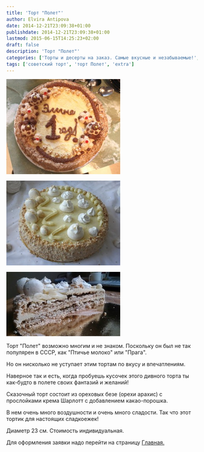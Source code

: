 ```yaml
---
title: 'Торт "Полет"'
author: Elvira Antipova
date: 2014-12-21T23:09:38+01:00
publishdate: 2014-12-21T23:09:38+01:00
lastmod: 2015-06-15T14:25:23+02:00
draft: false
description: 'Торт "Полет"'
categories: ['Торты и десерты на заказ. Самые вкусные и незабываемые!', 'Limited edition posts']
tags: ['советский торт', 'торт Полет', 'extra']
---
```



[![IMG_6892 1](IMG_6892-1-300x250.jpg)](IMG_6892-1.jpg)
 
[![3rwF5kl2i7I](3rwF5kl2i7I-300x223-s.jpg)](3rwF5kl2i7I-s.jpg)
 
[![wgQusKxh6I8](wgQusKxh6I8-300x169-s.jpg)](wgQusKxh6I8-s.jpg)
 
Торт "Полет" возможно многим и не знаком. Поскольку он был не так популярен в СССР, как "Птичье молоко" или "Прага".
 
Но он нисколько не уступает этим тортам по вкусу и впечатлениям.
 
Наверное так и есть, когда пробуешь кусочек этого дивного торта ты как-будто в полете своих фантазий и желаний!
 
Сказочный торт состоит из ореховых безе (орехи арахис) с прослойками крема Шарлотт с добавлением какао-порошка.
 
В нем очень много воздушности и очень много сладости. Так что этот тортик для настоящих сладкоежек!
 
Диаметр 23 см. Стоимость индивидуальная.
 
Для оформления заявки надо перейти на страницу [Главная.](../-s)

